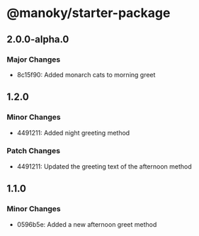 # @manoky/starter-package

## 2.0.0-alpha.0

### Major Changes

- 8c15f90: Added monarch cats to morning greet

## 1.2.0

### Minor Changes

- 4491211: Added night greeting method

### Patch Changes

- 4491211: Updated the greeting text of the afternoon method

## 1.1.0

### Minor Changes

- 0596b5e: Added a new afternoon greet method
